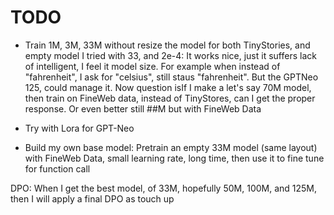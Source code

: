 # TODO
- Train 1M, 3M, 33M without resize the model for both TinyStories, and empty model
    I tried with 33, and 2e-4: It works nice, just it suffers lack of intelligent, I feel it model size. For example when instead of "fahrenheit", I ask for "celsius", still staus "fahrenheit". But the GPTNeo 125, could manage it. Now question isIf I make a let's say 70M model, then train on FineWeb data, instead of TinyStores, can I get the proper response. Or even better still ##M but with FineWeb Data

- Try with Lora for GPT-Neo
- Build my own base model: Pretrain an empty 33M model (same layout) with FineWeb Data, small learning rate, long time, then use it to fine tune for function call

DPO:
When I get the best model, of 33M, hopefully 50M, 100M, and 125M, then I will apply a final DPO as touch up
